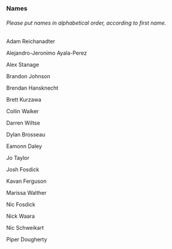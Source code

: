 ### Names
###### *Please put names in alphabetical order, according to first name.*

Adam Reichanadter

Alejandro-Jeronimo Ayala-Perez

Alex Stanage

Brandon Johnson

Brendan Hansknecht

Brett Kurzawa

Collin Walker

Darren Wiltse

Dylan Brosseau

Eamonn Daley

Jo Taylor

Josh Fosdick

Kavan Ferguson

Marissa Walther

Nic Fosdick

Nick Waara

Nic Schweikart 

Piper Dougherty

